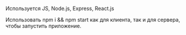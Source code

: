 Используется JS, Node.js, Express, React.js

Использовать npm i && npm start как для клиента, так и для сервера, чтобы запустить приложение.
